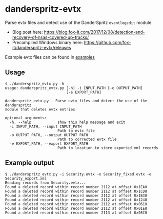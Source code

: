 # danderspritz-evtx
Parse evtx files and detect use of the DanderSpritz `eventlogedit` module

* Blog post here: https://blog.fox-it.com/2017/12/08/detection-and-recovery-of-nsas-covered-up-tracks/
* Precompiled Windows binary here: https://github.com/fox-it/danderspritz-evtx/releases

Example evtx files can be found in [examples](https://github.com/fox-it/danderspritz-evts/examples/)

## Usage

```
$ ./danderspritz_evtx.py -h
usage: danderspritz_evtx.py [-h] -i INPUT_PATH [-o OUTPUT_PATH]
                            [-e EXPORT_PATH]

danderspritz_evtx.py - Parse evtx files and detect the use of the danderspritz
module that deletes evtx entries

optional arguments:
  -h, --help            show this help message and exit
  -i INPUT_PATH, --input INPUT_PATH
                        Path to evtx file
  -o OUTPUT_PATH, --output OUTPUT_PATH
                        Path to corrected evtx file
  -e EXPORT_PATH, --export EXPORT_PATH
                        Path to location to store exported xml records
```

## Example output

```
$ ./danderspritz_evtx.py -i Security.evtx -o Security_fixed.evtx -e Security_export.xml
Reading records from Security.evtx...
Found a deleted record within record number 2112 at offset 0x1EA0
Found a deleted record within record number 2112 at offset 0x1CD8
Found a deleted record within record number 2112 at offset 0x1B30
Found a deleted record within record number 2112 at offset 0x1240
Found a deleted record within record number 2112 at offset 0x0618
Found a deleted record within record number 2112 at offset 0x01E8
Found a deleted record within record number 2113 at offset 0x08C0
```
